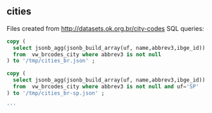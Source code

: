 
## cities

Files created from http://datasets.ok.org.br/city-codes SQL queries:

```sql
copy (
  select jsonb_agg(jsonb_build_array(uf, name,abbrev3,ibge_id)) 
  from  vw_brcodes_city where abbrev3 is not null
) to '/tmp/cities_br.json' ;

copy (
  select jsonb_agg(jsonb_build_array(uf, name,abbrev3,ibge_id)) 
  from  vw_brcodes_city where abbrev3 is not null and uf='SP'
) to '/tmp/cities_br-sp.json' ;

'''

